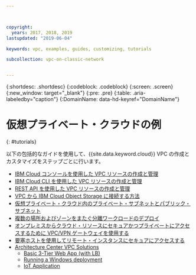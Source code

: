 ```yaml
---



copyright:
  years: 2017, 2018, 2019
lastupdated: "2019-06-04"

keywords: vpc, examples, guides, customizing, tutorials

subcollection: vpc-on-classic-network


---
```


{:shortdesc: .shortdesc}
{:codeblock: .codeblock}
{:screen: .screen}
{:new_window: target="_blank"}
{:pre: .pre}
{:table: .aria-labeledby="caption"}
{:DomainName: data-hd-keyref="DomainName"}

# 仮想プライベート・クラウドの例
{: #tutorials}

以下の包括的なガイドを使用して、{{site.data.keyword.cloud}} VPC の作成とカスタマイズをステップごとに行います。

* [IBM Cloud コンソールを使用した VPC リソースの作成と管理](/docs/vpc-on-classic?topic=vpc-on-classic-creating-a-vpc-using-the-ibm-cloud-console)
* [IBM Cloud CLI を使用した VPC リソースの作成と管理](/docs/vpc-on-classic?topic=vpc-on-classic-creating-a-vpc-using-the-ibm-cloud-cli)
* [REST API を使用した VPC リソースの作成と管理](/docs/vpc-on-classic?topic=vpc-on-classic-creating-a-vpc-using-the-rest-apis)
* [VPC から IBM Cloud Object Storage に接続する方法](/docs/vpc-on-classic?topic=vpc-on-classic-connecting-to-ibm-cloud-object-storage-from-a-vpc)
* [仮想プライベート・クラウド内のプライベート・サブネットとパブリック・サブネット](/docs/vpc-on-classic?topic=solution-tutorials-vpc-public-app-private-backend)
* [複数の場所およびゾーンをまたぐ分離ワークロードのデプロイ](/docs/vpc-on-classic?topic=solution-tutorials-vpc-multi-region)
* [オンプレミスからクラウド・リソースにセキュアかつプライベートにアクセスするために VPC/VPN ゲートウェイを使用する](/docs/vpc-on-classic?topic=solution-tutorials-vpc-site2site-vpn)
* [要塞ホストを使用してリモート・インスタンスにセキュアにアクセスする](/docs/vpc-on-classic?topic=solution-tutorials-vpc-secure-management-bastion-server)
* [Architecture Center VPC Solutions](https://www.ibm.com/cloud/garage/architectures/public-cloud/allvpcsolutions)
    * [Basic 3-Tier Web App (with LB)](https://github.com/ibm-cloud-architecture/tutorial-vpc-3tier-networking)
    * [Running a Windows deployment](https://github.com/ibm-cloud-architecture/tutorial-vpc-windows_server)
    * [IoT Application](https://github.com/ibm-cloud-architecture/tutorial-vpc-IoT_service)
 
   
